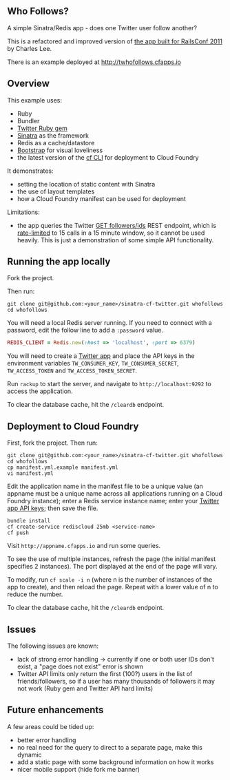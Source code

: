 ## Who Follows?

A simple Sinatra/Redis app - does one Twitter user follow another?

This is a refactored and improved version of [the app built for RailsConf 2011](http://support.cloudfoundry.com/entries/20117991-cloud-foundry-workshop-at-railsconf-2011) by Charles Lee.

There is an example deployed at <http://twhofollows.cfapps.io>

## Overview

This example uses:

- Ruby
- Bundler
- [Twitter Ruby gem](https://github.com/sferik/twitter)
- [Sinatra](http://www.sinatrarb.com/) as the framework
- Redis as a cache/datastore
- [Bootstrap](http://getbootstrap.com) for visual loveliness
- the latest version of the [cf CLI](https://console.run.pivotal.io/tools) for deployment to Cloud Foundry

It demonstrates:

- setting the location of static content with Sinatra
- the use of layout templates
- how a Cloud Foundry manifest can be used for deployment

Limitations:

- the app queries the Twitter [GET followers/ids](https://dev.twitter.com/docs/api/1.1/get/followers/ids) REST endpoint, which is [rate-limited](https://dev.twitter.com/docs/rate-limiting/1.1/limits) to 15 calls in a 15 minute window, so it cannot be used heavily. This is just a demonstration of some simple API functionality.  

## Running the app locally

Fork the project.

Then run:

    git clone git@github.com:<your_name>/sinatra-cf-twitter.git whofollows
    cd whofollows

You will need a local Redis server running. If you need to connect with a password, edit the follow line to add a `:password` value.

```ruby
REDIS_CLIENT = Redis.new(:host => 'localhost', :port => 6379)
```

You will need to create a [Twitter app](http://apps.twitter.com) and place the API keys in the environment variables `TW_CONSUMER_KEY`, `TW_CONSUMER_SECRET`, `TW_ACCESS_TOKEN` and `TW_ACCESS_TOKEN_SECRET`.

Run `rackup` to start the server, and navigate to `http://localhost:9292` to access the application.

To clear the database cache, hit the `/cleardb` endpoint.

## Deployment to Cloud Foundry

First, fork the project. Then run:

    git clone git@github.com:<your_name>/sinatra-cf-twitter.git whofollows
    cd whofollows
    cp manifest.yml.example manifest.yml
    vi manifest.yml

Edit the application name in the manifest file to be a unique value (an appname must be a unique name across all applications running on a Cloud Foundry instance); enter a Redis service instance name; enter your [Twitter app API keys](http://apps.twitter.com); then save the file.

    bundle install
    cf create-service rediscloud 25mb <service-name>
    cf push

Visit `http://appname.cfapps.io` and run some queries.

To see the use of multiple instances, refresh the page (the initial manifest specifies 2 instances). The port displayed at the end of the page will vary.

To modify, run `cf scale -i n` (where n is the number of instances of the app to create), and then reload the page. Repeat with a lower value of n to reduce the number.

To clear the database cache, hit the `/cleardb` endpoint.

## Issues

The following issues are known:

- lack of strong error handling -> currently if one or both user IDs don't exist, a "page does not exist" error is shown
- Twitter API limits only return the first (100?) users in the list of friends/followers, so if a user has many thousands of followers it may not work (Ruby gem and Twitter API hard limits)

## Future enhancements

A few areas could be tided up:

- better error handling
- no real need for the query to direct to a separate page, make this dynamic
- add a static page with some background information on how it works
- nicer mobile support (hide fork me banner)
